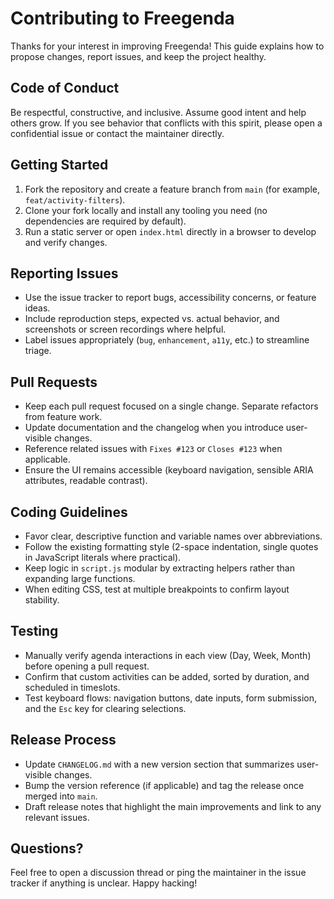 # Contributing to Freegenda

Thanks for your interest in improving Freegenda! This guide explains how to propose changes, report issues, and keep the project healthy.

## Code of Conduct
Be respectful, constructive, and inclusive. Assume good intent and help others grow. If you see behavior that conflicts with this spirit, please open a confidential issue or contact the maintainer directly.

## Getting Started
1. Fork the repository and create a feature branch from `main` (for example, `feat/activity-filters`).
2. Clone your fork locally and install any tooling you need (no dependencies are required by default).
3. Run a static server or open `index.html` directly in a browser to develop and verify changes.

## Reporting Issues
- Use the issue tracker to report bugs, accessibility concerns, or feature ideas.
- Include reproduction steps, expected vs. actual behavior, and screenshots or screen recordings where helpful.
- Label issues appropriately (`bug`, `enhancement`, `a11y`, etc.) to streamline triage.

## Pull Requests
- Keep each pull request focused on a single change. Separate refactors from feature work.
- Update documentation and the changelog when you introduce user-visible changes.
- Reference related issues with `Fixes #123` or `Closes #123` when applicable.
- Ensure the UI remains accessible (keyboard navigation, sensible ARIA attributes, readable contrast).

## Coding Guidelines
- Favor clear, descriptive function and variable names over abbreviations.
- Follow the existing formatting style (2-space indentation, single quotes in JavaScript literals where practical).
- Keep logic in `script.js` modular by extracting helpers rather than expanding large functions.
- When editing CSS, test at multiple breakpoints to confirm layout stability.

## Testing
- Manually verify agenda interactions in each view (Day, Week, Month) before opening a pull request.
- Confirm that custom activities can be added, sorted by duration, and scheduled in timeslots.
- Test keyboard flows: navigation buttons, date inputs, form submission, and the `Esc` key for clearing selections.

## Release Process
- Update `CHANGELOG.md` with a new version section that summarizes user-visible changes.
- Bump the version reference (if applicable) and tag the release once merged into `main`.
- Draft release notes that highlight the main improvements and link to any relevant issues.

## Questions?
Feel free to open a discussion thread or ping the maintainer in the issue tracker if anything is unclear. Happy hacking!
